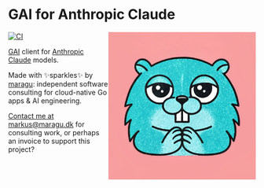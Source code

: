 # GAI for Anthropic Claude

<img src="logo.jpg" alt="Logo" width="300" align="right">

[![CI](https://github.com/maragudk/gai-anthropic/actions/workflows/ci.yml/badge.svg)](https://github.com/maragudk/gai-anthropic/actions/workflows/ci.yml)

[GAI](https://github.com/maragudk/gai) client for [Anthropic Claude](https://www.anthropic.com/api) models.

Made with ✨sparkles✨ by [maragu](https://www.maragu.dev/): independent software consulting for cloud-native Go apps & AI engineering.

[Contact me at markus@maragu.dk](mailto:markus@maragu.dk) for consulting work, or perhaps an invoice to support this project?
